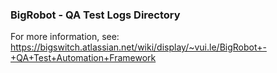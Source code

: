 ### BigRobot - QA Test Logs Directory ###

For more information, see:
 https://bigswitch.atlassian.net/wiki/display/~vui.le/BigRobot+-+QA+Test+Automation+Framework

